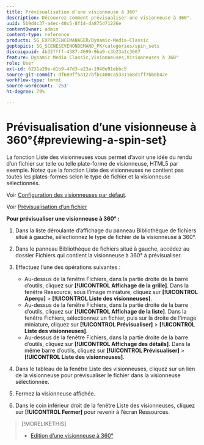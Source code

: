 ```yaml
---
title: Prévisualisation d’une visionneuse à 360°
description: Découvrez comment prévisualiser une visionneuse à 360°.
uuid: 5b9d4c37-a4ec-40c5-8f14-da875d71226e
contentOwner: admin
content-type: reference
products: SG_EXPERIENCEMANAGER/Dynamic-Media-Classic
geptopics: SG_SCENESEVENONDEMAND_PK/categories/spin_sets
discoiquuid: 4b32ffff-4387-4699-9ba9-c3b23a2c3607
feature: Dynamic Media Classic,Visionneuses,Visionneuses à 360°
role: User
exl-id: 6231a29e-d1b9-47d3-a23a-1940e91ebbc5
source-git-commit: df689ff5a127bfbc400ca5331168d1ff7bb0b42e
workflow-type: tm+mt
source-wordcount: '253'
ht-degree: 79%

---
```


# Prévisualisation d’une visionneuse à 360°{#previewing-a-spin-set}

La fonction Liste des visionneuses vous permet d’avoir une idée du rendu d’un fichier sur telle ou telle plate-forme de visionneuse, HTML5 par exemple. Notez que la fonction Liste des visionneuses ne contient pas toutes les plates-formes selon le type de fichier et la visionneuse sélectionnés.

Voir [Configuration des visionneuses par défaut](application-setup.md#configuring_default_viewers).

Voir [Prévisualisation d’un fichier](previewing-asset.md#previewing_an_asset)

**Pour prévisualiser une visionneuse à 360° :**

1. Dans la liste déroulante d’affichage du panneau Bibliothèque de fichiers situé à gauche, sélectionnez le type de fichier de la visionneuse à 360°.
1. Dans le panneau Bibliothèque de fichiers situé à gauche, accédez au dossier Fichiers qui contient la visionneuse à 360° à prévisualiser.
1. Effectuez l’une des opérations suivantes :

   * Au-dessus de la fenêtre Fichiers, dans la partie droite de la barre d’outils, cliquez sur **[!UICONTROL Affichage de la grille]**. Dans la fenêtre Ressource, sous l’image miniature, cliquez sur **[!UICONTROL Aperçu]** > **[!UICONTROL Liste des visionneuses]**.
   * Au-dessus de la fenêtre Fichiers, dans la partie droite de la barre d’outils, cliquez sur **[!UICONTROL Affichage de la liste]**. Dans la fenêtre Fichiers, sélectionnez un fichier, puis sur la droite de l’image miniature, cliquez sur **[!UICONTROL Prévisualiser]** > **[!UICONTROL Liste des visionneuses]**.
   * Au-dessus de la fenêtre Fichiers, dans la partie droite de la barre d’outils, cliquez sur **[!UICONTROL Affichage des détails]**. Dans la même barre d’outils, cliquez sur **[!UICONTROL Prévisualiser]** > **[!UICONTROL Liste des visionneuses]**.

1. Dans le tableau de la fenêtre Liste des visionneuses, cliquez sur un lien de la visionneuse pour prévisualiser le fichier dans la visionneuse sélectionnée.
1. Fermez la visionneuse affichée.
1. Dans le coin inférieur droit de la fenêtre Liste des visionneuses, cliquez sur **[!UICONTROL Fermer]** pour revenir à l’écran Ressources.

>[!MORELIKETHIS]
>
>* [Edition d’une visionneuse à 360°](creating-spin-set.md#editing-a-spin-set)


